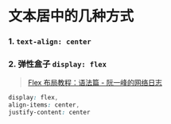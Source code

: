 # 文本居中的几种方式

### 1. `text-align: center`

### 2. 弹性盒子 `display: flex`
> [Flex 布局教程：语法篇 - 阮一峰的网络日志](https://www.ruanyifeng.com/blog/2015/07/flex-grammar.html)
```css
display: flex,
align-items: center,
justify-content: center
```
<!--stackedit_data:
eyJoaXN0b3J5IjpbMjQwNjYzMDI5XX0=
-->